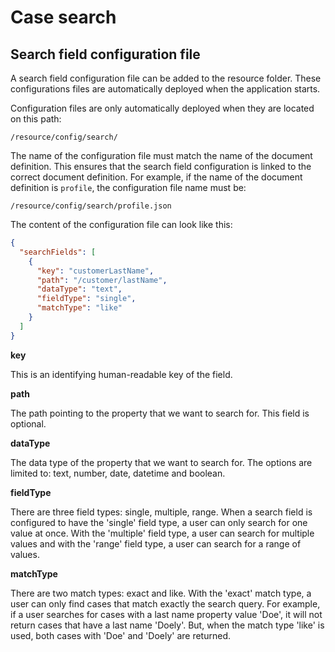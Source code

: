 # Case search

## Search field configuration file

A search field configuration file can be added to the resource folder. These configurations files are automatically
deployed when the application starts.

Configuration files are only automatically deployed when they are located on this path:

`/resource/config/search/`

The name of the configuration file must match the name of the document definition. This ensures that the search field
configuration is linked to the correct document definition. For example, if the name of the document definition
is `profile`, the configuration file name must be:

`/resource/config/search/profile.json`

The content of the configuration file can look like this:

```json
{
  "searchFields": [
    {
      "key": "customerLastName",
      "path": "/customer/lastName",
      "dataType": "text",
      "fieldType": "single",
      "matchType": "like"
    }
  ]
}
```

**key**

This is an identifying human-readable key of the field.

**path**

The path pointing to the property that we want to search for. This field is optional.

**dataType**

The data type of the property that we want to search for. The options are limited to: text, number, date, datetime and
boolean.

**fieldType**

There are three field types: single, multiple, range. When a search field is configured to have the 'single' field type,
a user can only search for one value at once. With the 'multiple' field type, a user can search for multiple
values and with the 'range' field type, a user can search for a range of values.

**matchType**

There are two match types: exact and like. With the 'exact' match type, a user can only find cases that match exactly
the search query. For example, if a user searches for cases with a last name property value 'Doe', it will not return
cases that have a last name 'Doely'. But, when the match type 'like' is used, both cases with 'Doe' and 'Doely' are
returned.
